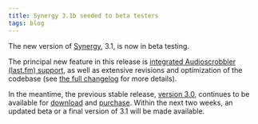 ```yaml
---
title: Synergy 3.1b seeded to beta testers
tags: blog
---
```


The new version of [Synergy](http://wincent.com/a/products/synergy-classic/), 3.1, is now in beta testing.

The principal new feature in this release is [integrated Audioscrobbler (last.fm) support](http://wincent.com/a/products/synergy-classic/features/audioscrobbler/), as well as extensive revisions and optimization of the codebase (see [the full changelog](http://wincent.com/a/products/synergy-classic/history/#3.1b) for more details).

In the meantime, the previous stable release, [version 3.0](http://wincent.com/a/products/synergy-classic/history/#3.0), continues to be available for [download](http://wincent.com/a/products/synergy-classic/download/) and [purchase](https://wincent.com/a/products/synergy-classic/purchase/). Within the next two weeks, an updated beta or a final version of 3.1 will be made available.
